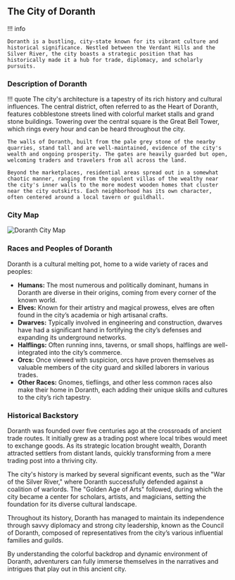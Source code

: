 
## The City of Doranth

!!! info 
    
    Doranth is a bustling, city-state known for its vibrant culture and historical significance. Nestled between the Verdant Hills and the Silver River, the city boasts a strategic position that has historically made it a hub for trade, diplomacy, and scholarly pursuits.

### Description of Doranth

!!! quote
    The city's architecture is a tapestry of its rich history and cultural influences. The central district, often referred to as the Heart of Doranth, features cobblestone streets lined with colorful market stalls and grand stone buildings. Towering over the central square is the Great Bell Tower, which rings every hour and can be heard throughout the city.

    The walls of Doranth, built from the pale grey stone of the nearby quarries, stand tall and are well-maintained, evidence of the city's wealth and ongoing prosperity. The gates are heavily guarded but open, welcoming traders and travelers from all across the land.

    Beyond the marketplaces, residential areas spread out in a somewhat chaotic manner, ranging from the opulent villas of the wealthy near the city's inner walls to the more modest wooden homes that cluster near the city outskirts. Each neighborhood has its own character, often centered around a local tavern or guildhall.

### City Map

![Doranth City Map](assets/doranth.png)

### Races and Peoples of Doranth

Doranth is a cultural melting pot, home to a wide variety of races and peoples:

- **Humans:** The most numerous and politically dominant, humans in Doranth are diverse in their origins, coming from every corner of the known world.
- **Elves:** Known for their artistry and magical prowess, elves are often found in the city’s academia or high artisanal crafts.
- **Dwarves:** Typically involved in engineering and construction, dwarves have had a significant hand in fortifying the city’s defenses and expanding its underground networks.
- **Halflings:** Often running inns, taverns, or small shops, halflings are well-integrated into the city’s commerce.
- **Orcs:** Once viewed with suspicion, orcs have proven themselves as valuable members of the city guard and skilled laborers in various trades.
- **Other Races:** Gnomes, tieflings, and other less common races also make their home in Doranth, each adding their unique skills and cultures to the city’s rich tapestry.

### Historical Backstory

Doranth was founded over five centuries ago at the crossroads of ancient trade routes. It initially grew as a trading post where local tribes would meet to exchange goods. As its strategic location brought wealth, Doranth attracted settlers from distant lands, quickly transforming from a mere trading post into a thriving city.

The city's history is marked by several significant events, such as the "War of the Silver River," where Doranth successfully defended against a coalition of warlords. The "Golden Age of Arts" followed, during which the city became a center for scholars, artists, and magicians, setting the foundation for its diverse cultural landscape.

Throughout its history, Doranth has managed to maintain its independence through savvy diplomacy and strong city leadership, known as the Council of Doranth, composed of representatives from the city’s various influential families and guilds.

By understanding the colorful backdrop and dynamic environment of Doranth, adventurers can fully immerse themselves in the narratives and intrigues that play out in this ancient city.
